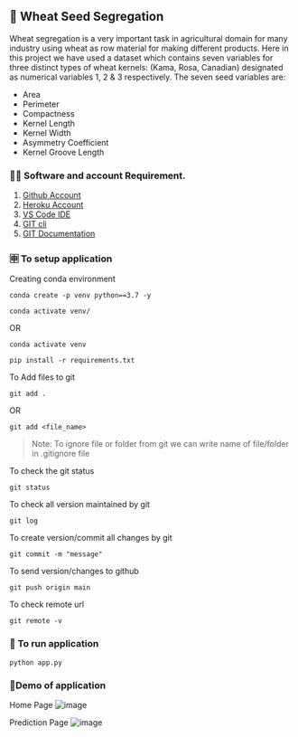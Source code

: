 ## 🍞 Wheat Seed Segregation
Wheat segregation is a very important task in agricultural domain for many industry using wheat as row material for making different products. Here in this project we have used a dataset which contains seven variables for three distinct types of wheat kernels: (Kama, Rosa, Canadian) designated as numerical variables 1, 2 & 3 respectively. The seven seed variables are:

- Area
- Perimeter
- Compactness
- Kernel Length
- Kernel Width
- Asymmetry Coefficient
- Kernel Groove Length

### 👨‍💻 Software and account Requirement.

1. [Github Account](https://github.com)
2. [Heroku Account](https://dashboard.heroku.com/login)
3. [VS Code IDE](https://code.visualstudio.com/download)
4. [GIT cli](https://git-scm.com/downloads)
5. [GIT Documentation](https://git-scm.com/docs/gittutorial)

### 🈸 To setup application
Creating conda environment
```
conda create -p venv python==3.7 -y
```
```
conda activate venv/
```
OR 
```
conda activate venv
```

```
pip install -r requirements.txt
```

To Add files to git
```
git add .
```

OR
```
git add <file_name>
```

> Note: To ignore file or folder from git we can write name of file/folder in .gitignore file

To check the git status 
```
git status
```
To check all version maintained by git
```
git log
```

To create version/commit all changes by git
```
git commit -m "message"
```

To send version/changes to github
```
git push origin main
```

To check remote url 
```
git remote -v
```
### 🏃 To run application

```
python app.py
```

### 👹Demo of application
Home Page
![image](https://user-images.githubusercontent.com/57321948/189115465-ae01824e-1d3b-4ad1-9c42-10615726185c.png)

Prediction Page
![image](https://user-images.githubusercontent.com/57321948/189115660-d2b0ec88-77b2-4c04-8f5d-43d12e159e6a.png)

